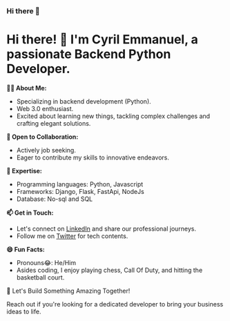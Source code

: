### Hi there 👋

<!--
**Myles181/Myles181** is a ✨ _special_ ✨ repository because its `README.md` (this file) appears on your GitHub profile.

Here are some ideas to get you started:
- 👨‍💻 My name is Cyril Emmanuel a Backend Python developer
- 👯 I’m looking to collaborate on New Projects
- 💬 Ask me about setting up a full functioning database for your website
- 📫 How to reach me: [LinkedIn](https://www.linkedin.com/in/cyrilmyles/), [Twitter](https://twitter.com/CyrilEm26118130)
- 😄 Pronouns: He/Him
- ⚡ Fun fact: I play chess, Call of Duty and Basketball.
-->


# Hi there! 👋 I'm Cyril Emmanuel, a passionate Backend Python Developer.
**👨‍💻 About Me:**

- Specializing in backend development (Python).
- Web 3.0 enthusiast.
- Excited about learning new things, tackling complex challenges and crafting elegant solutions.

**👯 Open to Collaboration:**

- Actively job seeking.
- Eager to contribute my skills to innovative endeavors.

**💬 Expertise:**

- Programming languages: Python, Javascript
- Frameworks: Django, Flask, FastApi, NodeJs
- Database: No-sql and SQL

**📫 Get in Touch:**

- Let's connect on [LinkedIn](https://www.linkedin.com/in/cyrilmyles) and share our professional journeys.
- Follow me on [Twitter](https://twitter.com/Cyril_myles1) for tech contents.

**😄 Fun Facts:**

- Pronouns😂: He/Him 
- Asides coding, I enjoy playing chess, Call Of Duty, and hitting the basketball court.

🚀 Let's Build Something Amazing Together!

Reach out if you're looking for a dedicated developer to bring your business ideas to life.
